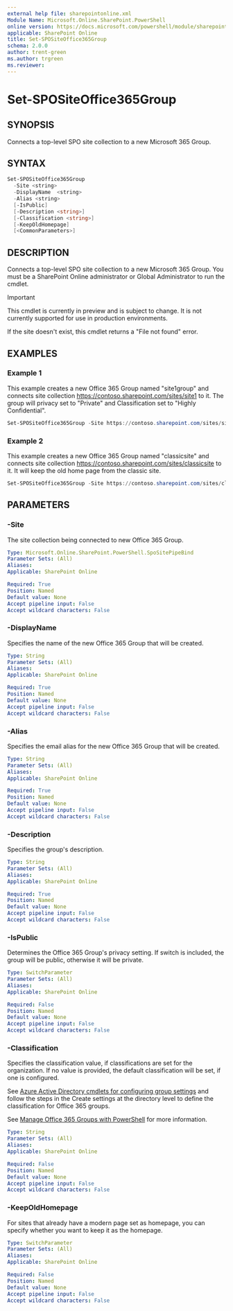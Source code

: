 ```yaml
---
external help file: sharepointonline.xml
Module Name: Microsoft.Online.SharePoint.PowerShell
online version: https://docs.microsoft.com/powershell/module/sharepoint-online/set-spositeoffice365group
applicable: SharePoint Online
title: Set-SPOSiteOffice365Group
schema: 2.0.0
author: trent-green
ms.author: trgreen
ms.reviewer:
---
```


# Set-SPOSiteOffice365Group

## SYNOPSIS

Connects a top-level SPO site collection to a new Microsoft 365 Group.

## SYNTAX

```powershell
Set-SPOSiteOffice365Group
  -Site <string>
  -DisplayName  <string>
  -Alias <string>
  [-IsPublic]
  [-Description <string>]
  [-Classification <string>]
  [-KeepOldHomepage]
  [<CommonParameters>]
```

## DESCRIPTION

Connects a top-level SPO site collection to a new Microsoft 365 Group.  You must be a SharePoint Online administrator or Global Administrator to run the cmdlet.

> [!IMPORTANT]
> This cmdlet is currently in preview and is subject to change. It is not currently supported for use in production environments.

If the site doesn't exist, this cmdlet returns a "File not found" error.

## EXAMPLES

### Example 1

This example creates a new Office 365 Group named "site1group" and connects site collection <https://contoso.sharepoint.com/sites/site1> to it.  The group will privacy set to "Private" and Classification set to "Highly Confidential".

```powershell
Set-SPOSiteOffice365Group -Site https://contoso.sharepoint.com/sites/site1 -DisplayName "site1group" -Alias "site1group" -Classification "Highly Confidential"
```

### Example 2

This example creates a new Office 365 Group named "classicsite" and connects site collection <https://contoso.sharepoint.com/sites/classicsite> to it. It will keep the old home page from the classic site.

```powershell
Set-SPOSiteOffice365Group -Site https://contoso.sharepoint.com/sites/classicsite -DisplayName "Classic Site" -Alias "classicsite" -KeepOldHomepage
```

## PARAMETERS

### -Site

The site collection being connected to new Office 365 Group.

```yaml
Type: Microsoft.Online.SharePoint.PowerShell.SpoSitePipeBind
Parameter Sets: (All)
Aliases:  
Applicable: SharePoint Online

Required: True
Position: Named
Default value: None
Accept pipeline input: False
Accept wildcard characters: False  
```

### -DisplayName

Specifies the name of the new Office 365 Group that will be created.

```yaml
Type: String
Parameter Sets: (All)
Aliases:
Applicable: SharePoint Online

Required: True
Position: Named
Default value: None
Accept pipeline input: False
Accept wildcard characters: False
```

### -Alias

Specifies the email alias for the new Office 365 Group that will be created.

```yaml
Type: String
Parameter Sets: (All)
Aliases:
Applicable: SharePoint Online

Required: True
Position: Named
Default value: None
Accept pipeline input: False
Accept wildcard characters: False
```

### -Description

Specifies the group's description.

```yaml
Type: String
Parameter Sets: (All)
Aliases:
Applicable: SharePoint Online

Required: True
Position: Named
Default value: None
Accept pipeline input: False
Accept wildcard characters: False
```

### -IsPublic

Determines the Office 365 Group's privacy setting.  If switch is included, the group will be public, otherwise it will be private.

```yaml
Type: SwitchParameter
Parameter Sets: (All)
Aliases:
Applicable: SharePoint Online

Required: False
Position: Named
Default value: None
Accept pipeline input: False
Accept wildcard characters: False
```

### -Classification

Specifies the classification value, if classifications are set for the organization. If no value is provided, the default classification will be set, if one is configured.

See [Azure Active Directory cmdlets for configuring group settings](https://go.microsoft.com/fwlink/?LinkID=827484) and follow the steps in the Create settings at the directory level to define the classification for Office 365 groups.

See [Manage Office 365 Groups with PowerShell](https://support.office.com/en-us/article/Manage-Office-365-Groups-with-PowerShell-aeb669aa-1770-4537-9de2-a82ac11b0540) for more information.

```yaml
Type: String
Parameter Sets: (All)
Aliases:
Applicable: SharePoint Online

Required: False
Position: Named
Default value: None
Accept pipeline input: False
Accept wildcard characters: False
```

### -KeepOldHomepage

For sites that already have a modern page set as homepage, you can specify whether you want to keep it as the homepage.

```yaml
Type: SwitchParameter
Parameter Sets: (All)
Aliases:
Applicable: SharePoint Online

Required: False
Position: Named
Default value: None
Accept pipeline input: False
Accept wildcard characters: False
```
